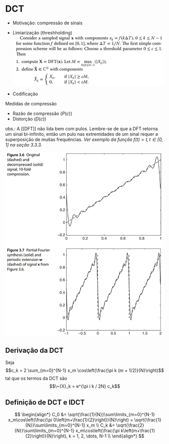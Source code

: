 # DCT

- Motivação: compressão de sinais

- Limiarização (threshholding)
  ![limiarização](image-4.png)
- Codificação

Medidas de compressão
- Razão de compressão ($P(c)$)
- Distorção ($D(c)$)

obs.: A [[DFT]] não lida bem com pulos. Lembre-se de que a DFT retorna um sinal bi-infinito, então um pulo nas extremidades de um sinal requer a superposição de muitas frequências.
*Ver exemplo da função $f(t) = t, t \in [0,1]$ na seção 3.3.3.*

![DFT estendida da função identidade](image-5.png)

## Derivação da DCT

Seja
$$c_k = 2 \sum_{m=0}^{N-1} x_m \cos\left(\frac{\pi k (m + 1/2)}{N}\right)$$
tal que os termos da DCT são
$$\~{X}_k = e^{\pi i k / 2N} c_k$$

## Definição de DCT e IDCT

$$
\begin{align*}
	C_0 &= \sqrt{\frac{1}{N}}\sum\limits_{m=0}^{N-1} x_m\cos\left(\frac{\pi 0\left(m+\frac{1}{2}\right)}{N}\right)
	= \sqrt{\frac{1}{N}}\sum\limits_{m=0}^{N-1} x_m \\
	C_k &= \sqrt{\frac{2}{N}}\sum\limits_{m=0}^{N-1} x_m\cos\left(\frac{\pi k\left(m+\frac{1}{2}\right)}{N}\right), k = 1, 2, \dots, N-1 \\
\end{align*}
$$


